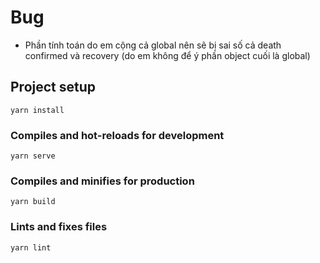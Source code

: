 # Bug
- Phần tính toán do em cộng cả global nên sẽ bị sai số cả death confirmed và recovery (do em không để ý phần object cuối là global)
## Project setup
```
yarn install
```

### Compiles and hot-reloads for development
```
yarn serve
```

### Compiles and minifies for production
```
yarn build
```

### Lints and fixes files
```
yarn lint
```

